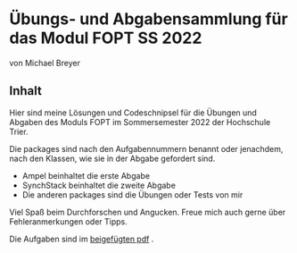 # Übungs- und Abgabensammlung für das Modul FOPT SS 2022

von Michael Breyer

## Inhalt
Hier sind meine Lösungen und Codeschnipsel für die
Übungen und Abgaben des Moduls FOPT im Sommersemester
2022 der Hochschule Trier.

Die packages sind nach den Aufgabennummern benannt oder
jenachdem, nach den Klassen, wie sie in der Abgabe gefordert
sind.

- Ampel beinhaltet die erste Abgabe
- SynchStack beinhaltet die zweite Abgabe
- Die anderen packages sind die Übungen oder Tests von mir

Viel Spaß beim Durchforschen und Angucken. Freue mich
auch gerne über Fehleranmerkungen oder Tipps.

Die Aufgaben sind im [beigefügten pdf](FOPT1_2_A6D122.pdf) .